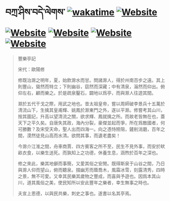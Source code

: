 # བཀྲ་ཤིས་བདེ་ལེགས་	[![wakatime](https://wakatime.com/badge/user/5043ee4a-e361-4607-9d47-d557f2005d05.svg)](https://wakatime.com/@5043ee4a-e361-4607-9d47-d557f2005d05)	[![Website](https://img.shields.io/website?label=&up_color=orange&up_message=Tianchi&url=https%3A%2F%2Fshields.io)](https://tianchi.aliyun.com/home/science/scienceDetail?userId=1095279182618)	[![Website](https://img.shields.io/website?label=&up_color=green&up_message=Yuque&url=https%3A%2F%2Fshields.io)](https://www.yuque.com/ivanaxu)	[![Website](https://img.shields.io/website?label=&up_color=yellow&up_message=Leetcode&url=https%3A%2F%2Fshields.io)](https://leetcode.cn/u/ivanaxu)	[![Website](https://img.shields.io/website?label=&up_color=violet&up_message=AIstudio&url=https%3A%2F%2Fshields.io)](https://aistudio.baidu.com/aistudio/personalcenter/thirdview/979775)	[![Website](https://img.shields.io/website?label=&up_color=red&up_message=Gitee&url=https%3A%2F%2Fshields.io)](https://gitee.com/IvanaXu)
> 豐樂亭記
> 
> 宋代：歐陽修 
> 
> 修既治滁之明年，夏，始飲滁水而甘。問諸滁人，得於州南百步之遠。其上則豐山，聳然而特立；下則幽谷，窈然而深藏；中有清泉，滃然而仰出。俯仰左右，顧而樂之。於是疏泉鑿石，闢地以爲亭，而與滁人往遊其間。
> 
> 滁於五代干戈之際，用武之地也。昔太祖皇帝，嘗以周師破李景兵十五萬於清流山下，生擒其皇甫輝、姚鳳於滁東門之外，遂以平滁。修嘗考其山川，按其圖記，升高以望清流之關，欲求輝、鳳就擒之所。而故老皆無在也，蓋天下之平久矣。自唐失其政，海內分裂，豪傑並起而爭，所在爲敵國者，何可勝數？及宋受天命，聖人出而四海一。向之憑恃險阻，鏟削消磨，百年之間，漠然徒見山高而水清。欲問其事，而遺老盡矣！
> 
> 今滁介江淮之間，舟車商賈、四方賓客之所不至，民生不見外事，而安於畎畝衣食，以樂生送死。而孰知上之功德，休養生息，涵煦於百年之深也。
> 
> 修之來此，樂其地僻而事簡，又愛其俗之安閒。既得斯泉于山谷之間，乃日與滁人仰而望山，俯而聽泉。掇幽芳而蔭喬木，風霜冰雪，刻露清秀，四時之景，無不可愛。又幸其民樂其歲物之豐成，而喜與予遊也。因爲本其山川，道其風俗之美，使民知所以安此豐年之樂者，幸生無事之時也。
> 
> 夫宣上恩德，以與民共樂，刺史之事也。遂書以名其亭焉。
>
